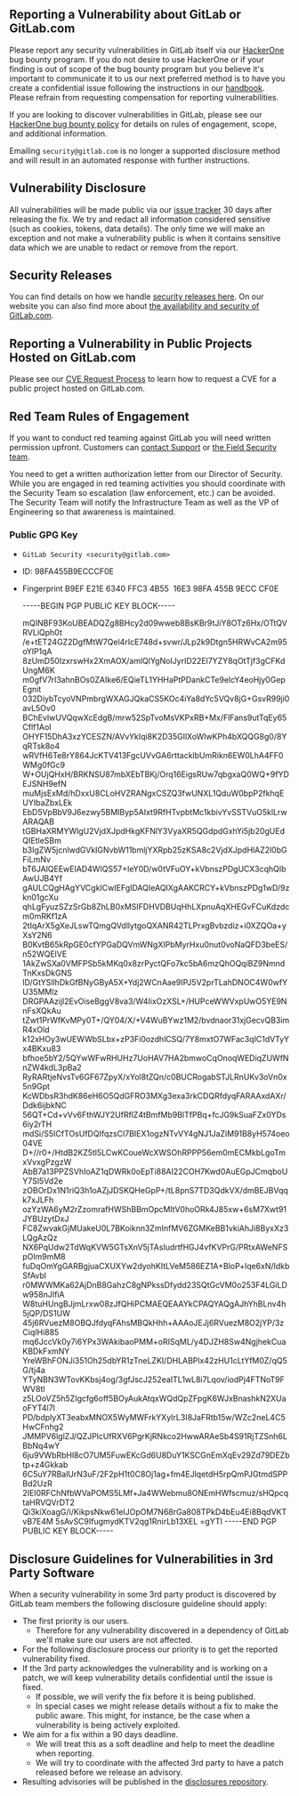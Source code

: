 Reporting a Vulnerability about GitLab or GitLab.com
----------------------------------------------------

Please report any security vulnerabilities in GitLab itself via our [HackerOne](https://hackerone.com/gitlab) bug bounty program. If you do not desire to use HackerOne or if your finding is out of scope of the bug bounty program but you believe it's important to communicate it to us our next preferred method is to have you create a confidential issue following the instructions in our [handbook](https://about.gitlab.com/handbook/security/#creating-new-security-issues). Please refrain from requesting compensation for reporting vulnerabilities.

If you are looking to discover vulnerabilities in GitLab, please see our [HackerOne bug bounty policy](https://hackerone.com/gitlab?type=team) for details on rules of engagement, scope, and additional information.

Emailing `security@gitlab.com` is no longer a supported disclosure method and will result in an automated response with further instructions.

Vulnerability Disclosure
------------------------

All vulnerabilities will be made public via our [issue tracker](https://gitlab.com/gitlab-org/gitlab/issues?label_name%5B%5D=security&scope=all&state=opened) 30 days after releasing the fix. We try and redact all information considered sensitive (such as cookies, tokens, data details). The only time we will make an exception and not make a vulnerability public is when it contains sensitive data which we are unable to redact or remove from the report.

Security Releases
-----------------

You can find details on how we handle [security releases here](https://gitlab.com/gitlab-org/release/docs/blob/master/general/security/process.md). On our website you can also find more about [the availability and security of GitLab.com](https://about.gitlab.com/pricing/).

Reporting a Vulnerability in Public Projects Hosted on GitLab.com
-----------------------------------------------------------------

Please see our [CVE Request Process](https://about.gitlab.com/security/cve/#requesting-a-cve-from-gitlab) to learn how to request a CVE for a public project hosted on GitLab.com.

Red Team Rules of Engagement
----------------------------

If you want to conduct red teaming against GitLab you will need written permission upfront. Customers can [contact Support](https://about.gitlab.com/support/) or [the Field Security team](https://about.gitlab.com/handbook/security/security-assurance/field-security/answerbase.html#contact-the-field-security-team).

You need to get a written authorization letter from our Director of Security. While you are engaged in red teaming activities you should coordinate with the Security Team so escalation (law enforcement, etc.) can be avoided. The Security Team will notify the Infrastructure Team as well as the VP of Engineering so that awareness is maintained.

### Public GPG Key

* `GitLab Security <security@gitlab.com>`
* ID: 98FA455B9ECCCF0E
* Fingerprint B9EF E21E 6340 FFC3 4B55  16E3 98FA 455B 9ECC CF0E

    -----BEGIN PGP PUBLIC KEY BLOCK-----
    
    mQINBF93KoUBEADQZg8BHcy2d09wweb8BsKBr9tJiY8OTz6Hx/OTtQVRVLiQph0t
    /e+tET24GZ2DgfMtW7Qel4rIcE748d+svwr/JLp2k9Dtgn5HRWvCA2m95oYlP1qA
    8zUmD50IzxrswHx2XmAOX/amlQlYgNoIJyrID22El7YZY8qOtTjf3gCFKdUngM6K
    m0gfV7rl3ahnBOs0ZAIke6/EQieTL1YHHaPtPDankCTe9elcY4eoHjy0GepEgnit
    032DiybTcyoVNPmbrgWXAGJQkaCS5KOc4iYa8dYc5VQv8jG+GsvR99ji0avL5Ov0
    BChEvIwUVQqwXcEdgB/mrw52SpTvoMsVKPxRB+Mx/FlFans9utTqEy65Cflf1AoI
    OHYF15DhA3xzYCESZN/AVvYkIqi8K2D35GIlXoWlwKPh4bXQQG8g0/8YqRTsk8o4
    wRVfH6Te8rY864JcKTV413FgcUVvGA6rttacklbUmRikn6EW0LhA4FF0WMg0fGc9
    W+OUjQHxH/BRKNSU87mbXEbTBKj/Orq16EigsRUw7qbgxaQ0WQ+9fYDEJSNH9efN
    muMjsExMd/hDxxU8CLoHVZRANgxCSZQ3fwUNXL1QduW0bpP2fkhqEUYIbaZbxLEk
    EbD5VpBbV9J6ezwy5BMIByp5AIxt9RfHTvpbtMc1kbivYvSSTVuO5klLrwARAQAB
    tGBHaXRMYWIgU2VjdXJpdHkgKFNlY3VyaXR5QGdpdGxhYi5jb20gUEdQIEtleSBm
    b3IgZW5jcnlwdGVkIGNvbW11bmljYXRpb25zKSA8c2VjdXJpdHlAZ2l0bGFiLmNv
    bT6JAlQEEwEIAD4WIQS57+IeY0D/w0tVFuOY+kVbnszPDgUCX3cqhQIbAwUJB4Yf
    gAULCQgHAgYVCgkICwIEFgIDAQIeAQIXgAAKCRCY+kVbnszPDg1wD/9zkn01gcXu
    qhLgFyuzSZzSrGb8ZhLB0xMSIFDHVDBUqHhLXpnuAqXHEGvFCuKdzdcm0mRKf1zA
    2tIqArX5gXeJLswTQmgQVdllytgoQXANR42TLPrxgBvbzdiz+i0XZQOa+yXsY2N6
    B0KvtB65kRpGE0cfYPGaDQVmWNgXIPbMyrHxu0nut0voNaQFD3beES/n52WQElVE
    1AkZwSXa0VMFPSb5kMKq0x8zrPyctQFo7kc5bA6mzQhOQqiBZ9NmndTnKxsDkGNS
    lD/GtYSllhDkGfBNyGByA5X+Ydj2WCnAae9IPJ5V2prTLahDNOC4W0wfYU35MMlz
    DRGPAAzijl2EvOiseBggV8va3/W4IixOzXSL+/HUPceWWVxpUwO5YE9NnFsXQkAu
    tZwt1PrWfKvMPy0T+/QY04/X/+V4WuBYwz1M2/bvdnaor31xjGecvQB3imR4xOld
    k12xHOy3wUEWWbSLbx+zP3Fi0ozdhlCSQ/7Y8mxtO7WFac3qIC1dVTyYx4BKxu83
    bfhoe5bY2/5QYwWFwRHUHz7UoHAV7HA2bmwoCqOnoqWEDiqZUWfNnZW4kdL3pBa2
    RyRARtjeNvsTv6GF67ZpyX/xYol8tZQn/c0BUCRogabSTJLRnUKv3oVn0x5n9Gpt
    KcWDbsR3hdK86eH6O5QdGFRO3MXg3exa3rkCDQRfdyqFARAAxdAXr/Ddk6ijbkNC
    56QT+Cd+vVv6FthWJY2UfRflZ4tBmfMb9BlTfPBq+fcJG9kSuaFZx0YDs6iy2rTH
    mdSi/S5ICfTOsUfDQIfqzsCl7BIEX1ogzNTvVY4gNJ1JaZiM91B8yH574oeo04VE
    D+//r0+/HtdB2KZ5tl5LCwKCoueWcXWSOhRPPP56em0mECMkbLgoTmxVvxgPzgzW
    AbB7a13PPZSVhIoAZ1qDWRk0oEpTi88AI22COH7Kwd0AuEGpJCmqboUY7Sl5Vd2e
    zOBOrDx1N1riQ3h1oAZjJDSKQHeGpP+/tL8pnS7TD3QdkVX/dmBEJBVqqk7xJLFh
    ozYzWA6yM2rZzomrafHWShBBmOpcMltV0hoORk4J85xw+6sM7Xwt91JYBUzytDxJ
    FC8ZwvakGjMUakeU0L7BKoiknn3ZmInfMV6ZGMKeBB1vkiAhJi8ByxXz3LQgAzQz
    NX6PqUdw2TdWqKVW5GTsXnV5jTAsIudrtfHGJ4vfKVPrG/PRtxAWeNFSpOlm9mM8
    fuDqOmYgGARBgjuaCXUXYw2dyohKItLVeM586EZ1A+BloP+lqe6xN/IdkbSfAvbl
    r0MWWMKa62AjDnB8GahzC8gNPkssDfydd23SQtGcVM0o253F4LGiLDw958nJIfiA
    W8tuHUngBJjmLrxw08zJfQHiPCMAEQEAAYkCPAQYAQgAJhYhBLnv4h5jQP/DS1UW
    45j6RVuezM8OBQJfdyqFAhsMBQkHhh+AAAoJEJj6RVuezM8O2jYP/3zCiqIHi885
    mq6JccVk0y7i6YPx3WAkibaoPMM+oRISqML/y4DJZH8Sw4NgjhekCuaKBDkFxmNY
    YreWBhFONJi351Oh25dbYR1zTneLZKI/DHLABPlx42zHU1cLtYfM0Z/qQ5G/tj4a
    YTyNBN3WTovKKbsj4og/3gfJscJ252eaITL1wL8i7Lqov/iodPj4FTNoT9FWV8tl
    z5LOoVZ5h5ZIgcfg6off5BOyAukAtqxWQdQpZFpgK6WJxBnashkN2XUaoFYT4l7l
    PD/bdplyXT3eabxMNOX5WyMWFrkYXyIrL3I8JaFRtb15w/WZc2neL4C5HwCFnhg2
    JMMPV6lglZJ/QZJPlcUfRXV6PgrKjRNkco2HwwARAeSb4S91RjTZSnh6LBbNq4wY
    6ju9VWbRbHl8cO7UM5FuwEKcGd6U8DuY1KSCGnEmXqEv29Zd79DEZbtp+z4Gkkab
    6C5uY7RBalUrN3uF/2F2pH1t0C8Oj1ag+fm4EJlqetdH5rpQmPJGtmdSPPBd2UzR
    2IEl0RFChNfbWVaPOMS5LMf+Ja4WWebmu8ONEmHWfscmuz/sHQpcqtaHRVQVrDT2
    Qi3kiXoagG/i/KikpsNkw61eIJOpOM7N68rGa808TPkD4bEu4Ei8BqdVKTvB7E4M
    5sAvSC9IfugmydKTV2qg1RnirLb13XEL
    =gYTI
    -----END PGP PUBLIC KEY BLOCK-----
    
    

Disclosure Guidelines for Vulnerabilities in 3rd Party Software
---------------------------------------------------------------

When a security vulnerability in some 3rd party product is discovered by GitLab team members the following disclosure guideline should apply:

* The first priority is our users.
    * Therefore for any vulnerability discovered in a dependency of GitLab we'll make sure our users are not affected.
* For the following disclosure process our priority is to get the reported vulnerability fixed.
* If the 3rd party acknowledges the vulnerability and is working on a patch, we will keep vulnerability details confidential until the issue is fixed.
    * If possible, we will verify the fix before it is being published.
    * In special cases we might release details without a fix to make the public aware. This might, for instance, be the case when a vulnerability is being actively exploited.
* We aim for a fix within a 90 days deadline.
    * We will treat this as a soft deadline and help to meet the deadline when reporting.
    * We will try to coordinate with the affected 3rd party to have a patch released before we release an advisory.
* Resulting advisories will be published in the [disclosures repository](https://gitlab.com/gitlab-com/gl-security/disclosures).